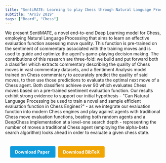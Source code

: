 ```yaml
---
title: "SentiMATE: Learning to play Chess through Natural Language Processing"
subtitle: "Arxiv 2019"
tags: ["Board", "Chess"]
---
```


We present SentiMATE, a novel end-to-end Deep Learning model for Chess, employing Natural Language Processing that aims to learn an effective evaluation function assessing move quality. This function is pre-trained on the sentiment of commentary associated with the training moves and is used to guide and optimize the agent's game-playing decision making. The contributions of this research are three-fold: we build and put forward both a classifier which extracts commentary describing the quality of Chess moves in vast commentary datasets, and a Sentiment Analysis model trained on Chess commentary to accurately predict the quality of said moves, to then use those predictions to evaluate the optimal next move of a Chess agent. Both classifiers achieve over 90 which evaluates Chess moves based on a pre-trained sentiment evaluation function. Our results exhibit strong evidence to support our initial hypothesis - "Can Natural Language Processing be used to train a novel and sample efficient evaluation function in Chess Engines?" - as we integrate our evaluation function into modern Chess engines and play against agents with traditional Chess move evaluation functions, beating both random agents and a DeepChess implementation at a level-one search depth - representing the number of moves a traditional Chess agent (employing the alpha-beta search algorithm) looks ahead in order to evaluate a given chess state.

<div style="margin-top: 1rem; padding: 1rem; display: inline-block;">

  <a href="https://api.semanticscholar.org/CorpusID:197935466" target="_blank" style="background-color: #0d9bdc; color: white; padding: 10px 16px; margin-right: 8px; text-decoration: none; border-radius: 4px; font-weight: bold;">
    Download Paper
  </a>

  <a href="../bib/sentimate-learning-to-play-chess-through-natural-language-processing.bib" download style="background-color: #f0a500; color: white; padding: 10px 16px; text-decoration: none; border-radius: 4px; font-weight: bold;">
    Download BibTeX
  </a>

</div>
